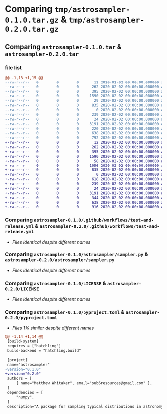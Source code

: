 # Comparing `tmp/astrosampler-0.1.0.tar.gz` & `tmp/astrosampler-0.2.0.tar.gz`

## Comparing `astrosampler-0.1.0.tar` & `astrosampler-0.2.0.tar`

### file list

```diff
@@ -1,13 +1,15 @@
--rw-r--r--   0        0        0       12 2020-02-02 00:00:00.000000 astrosampler-0.1.0/requirements.txt
--rw-r--r--   0        0        0      262 2020-02-02 00:00:00.000000 astrosampler-0.1.0/.github/workflows/pr-testing.yml
--rw-r--r--   0        0        0      395 2020-02-02 00:00:00.000000 astrosampler-0.1.0/.github/workflows/pr-validation.yml
--rw-r--r--   0        0        0     1590 2020-02-02 00:00:00.000000 astrosampler-0.1.0/.github/workflows/test-and-release.yml
--rw-r--r--   0        0        0       29 2020-02-02 00:00:00.000000 astrosampler-0.1.0/astrosampler/__init__.py
--rw-r--r--   0        0        0      835 2020-02-02 00:00:00.000000 astrosampler-0.1.0/astrosampler/sampler.py
--rw-r--r--   0        0        0        0 2020-02-02 00:00:00.000000 astrosampler-0.1.0/tests/__init__.py
--rw-r--r--   0        0        0      239 2020-02-02 00:00:00.000000 astrosampler-0.1.0/tests/sampler_test.py
--rw-r--r--   0        0        0       24 2020-02-02 00:00:00.000000 astrosampler-0.1.0/.gitignore
--rw-r--r--   0        0        0     3191 2020-02-02 00:00:00.000000 astrosampler-0.1.0/LICENSE
--rw-r--r--   0        0        0      220 2020-02-02 00:00:00.000000 astrosampler-0.1.0/README.md
--rw-r--r--   0        0        0      638 2020-02-02 00:00:00.000000 astrosampler-0.1.0/pyproject.toml
--rw-r--r--   0        0        0      792 2020-02-02 00:00:00.000000 astrosampler-0.1.0/PKG-INFO
+-rw-r--r--   0        0        0       12 2020-02-02 00:00:00.000000 astrosampler-0.2.0/requirements.txt
+-rw-r--r--   0        0        0      262 2020-02-02 00:00:00.000000 astrosampler-0.2.0/.github/workflows/pr-testing.yml
+-rw-r--r--   0        0        0      395 2020-02-02 00:00:00.000000 astrosampler-0.2.0/.github/workflows/pr-validation.yml
+-rw-r--r--   0        0        0     1590 2020-02-02 00:00:00.000000 astrosampler-0.2.0/.github/workflows/test-and-release.yml
+-rw-r--r--   0        0        0       58 2020-02-02 00:00:00.000000 astrosampler-0.2.0/astrosampler/__init__.py
+-rw-r--r--   0        0        0     1056 2020-02-02 00:00:00.000000 astrosampler-0.2.0/astrosampler/imf.py
+-rw-r--r--   0        0        0      835 2020-02-02 00:00:00.000000 astrosampler-0.2.0/astrosampler/sampler.py
+-rw-r--r--   0        0        0        0 2020-02-02 00:00:00.000000 astrosampler-0.2.0/tests/__init__.py
+-rw-r--r--   0        0        0      618 2020-02-02 00:00:00.000000 astrosampler-0.2.0/tests/imf_test.py
+-rw-r--r--   0        0        0      239 2020-02-02 00:00:00.000000 astrosampler-0.2.0/tests/sampler_test.py
+-rw-r--r--   0        0        0       24 2020-02-02 00:00:00.000000 astrosampler-0.2.0/.gitignore
+-rw-r--r--   0        0        0     3191 2020-02-02 00:00:00.000000 astrosampler-0.2.0/LICENSE
+-rw-r--r--   0        0        0      344 2020-02-02 00:00:00.000000 astrosampler-0.2.0/README.md
+-rw-r--r--   0        0        0      638 2020-02-02 00:00:00.000000 astrosampler-0.2.0/pyproject.toml
+-rw-r--r--   0        0        0      916 2020-02-02 00:00:00.000000 astrosampler-0.2.0/PKG-INFO
```

### Comparing `astrosampler-0.1.0/.github/workflows/test-and-release.yml` & `astrosampler-0.2.0/.github/workflows/test-and-release.yml`

 * *Files identical despite different names*

### Comparing `astrosampler-0.1.0/astrosampler/sampler.py` & `astrosampler-0.2.0/astrosampler/sampler.py`

 * *Files identical despite different names*

### Comparing `astrosampler-0.1.0/LICENSE` & `astrosampler-0.2.0/LICENSE`

 * *Files identical despite different names*

### Comparing `astrosampler-0.1.0/pyproject.toml` & `astrosampler-0.2.0/pyproject.toml`

 * *Files 1% similar despite different names*

```diff
@@ -1,14 +1,14 @@
 [build-system]
 requires = ["hatchling"]
 build-backend = "hatchling.build"
 
 [project]
 name="astrosampler"
-version="0.1.0"
+version="0.2.0"
 authors = [
     { name="Matthew Whitaker", email="sub6resources@gmail.com" },
 ]
 dependencies = [
     "numpy",
 ]
 description="A package for sampling typical distributions in astronomy"
```

